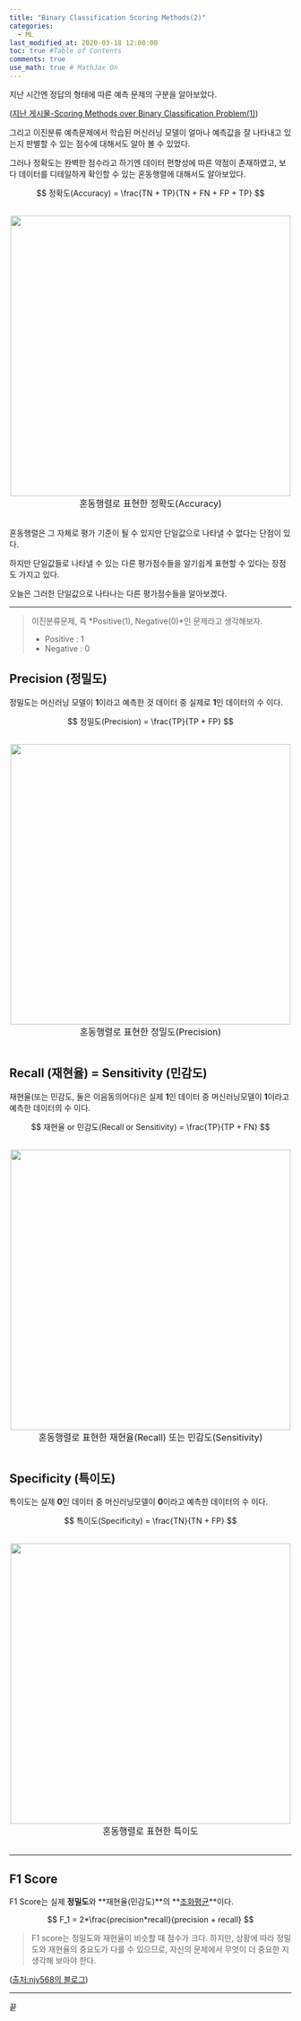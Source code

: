 ```yaml
---
title: "Binary Classification Scoring Methods(2)"
categories: 
  - ML
last_modified_at: 2020-03-18 12:00:00
toc: true #Table of Contents
comments: true
use_math: true # MathJax On
---
```


지난 시간엔 정답의 형태에 따른 예측 문제의 구분을 알아보았다. 

([지난 게시물-Scoring Methods over Binary Classification Problem(1)](https://ehyun0128.github.io/ml/Scoring_Methods_over_Binary_Classification_Problem(1)/))

그리고 이진분류 예측문제에서 학습된 머신러닝 모델이 얼마나 예측값을 잘 나타내고 있는지 판별할 수 있는 점수에 대해서도 알아 볼 수 있었다.

그러나 정확도는 완벽한 점수라고 하기엔 데이터 편향성에 따른 약점이 존재하였고, 보다 데이터를 디테일하게 확인할 수 있는 혼동행렬에 대해서도 알아보았다.


>
$$
정확도(Accuracy) = \frac{TN + TP}{TN + FN + FP + TP}
$$


<br>
<center><img src="/assets/images/200318/000.jpg" width="500" ></center>
<center><font size="3em">혼동행렬로 표현한 정확도(Accuracy)</font></center>
<br>


혼동행렬은 그 자체로 평가 기준이 될 수 있지만 단일값으로 나타낼 수 없다는 단점이 있다.

하지만 단일값들로 나타낼 수 있는 다른 평가점수들을 알기쉽게 표현할 수 있다는 장점도 가지고 있다.

오늘은 그러한 단일값으로 나타나는 다른 평가점수들을 알아보겠다.

-----

>
> 이진분류문제, 즉 *Positive(1), Negative(0)*인 문제라고 생각해보자.
> - Positive : 1
> - Negative : 0
>

## Precision (정밀도)

정밀도는 머신러닝 모델이 **1**이라고 예측한 것 데이터 중 실제로 **1**인 데이터의 수 이다.

>
$$
정밀도(Precision) = \frac{TP}{TP + FP}
$$


<br>
<center><img src="/assets/images/200318/001.jpg" width="500" ></center>
<center><font size="3em">혼동행렬로 표현한 정밀도(Precision)</font></center>
<br>


## Recall (재현율) = Sensitivity (민감도)

재현율(또는 민감도, 둘은 이음동의어다)은 실제 **1**인 데이터 중 머신러닝모델이 **1**이라고 예측한 데이터의 수 이다.

>
$$
재현율 or 민감도(Recall or Sensitivity) = \frac{TP}{TP + FN}
$$


<br>
<center><img src="/assets/images/200318/002.jpg" width="500" ></center>
<center><font size="3em">혼동행렬로 표현한 재현율(Recall) 또는 민감도(Sensitivity)</font></center>
<br>


## Specificity (특이도)

특이도는 실제 **0**인 데이터 중 머신러닝모델이 **0**이라고 예측한 데이터의 수 이다.

>
$$
특이도(Specificity) = \frac{TN}{TN + FP}
$$


<br>
<center><img src="/assets/images/200318/003.jpg" width="500" ></center>
<center><font size="3em">혼동행렬로 표현한 특이도</font></center>
<br>

-----

## F1 Score

F1 Score는 실제 **정밀도**와 **재현율(민감도)**의 **[조화평균](https://ko.wikipedia.org/wiki/%EC%A1%B0%ED%99%94_%ED%8F%89%EA%B7%A0)**이다.

>
$$
F_1 = 2*\frac{precision*recall}{precision + recall}
$$


>
> F1 score는 정밀도와 재현율이 비슷할 때 점수가 크다. 
> 하지만, 상황에 따라 정밀도와 재현율의 중요도가 다를 수 있으므로, 자신의 문제에서 무엇이 더 중요한 지 생각해 보아야 한다.
>
([출처:njy568의 블로그](https://jy-notepad.tistory.com/m/3))

-----

끝
